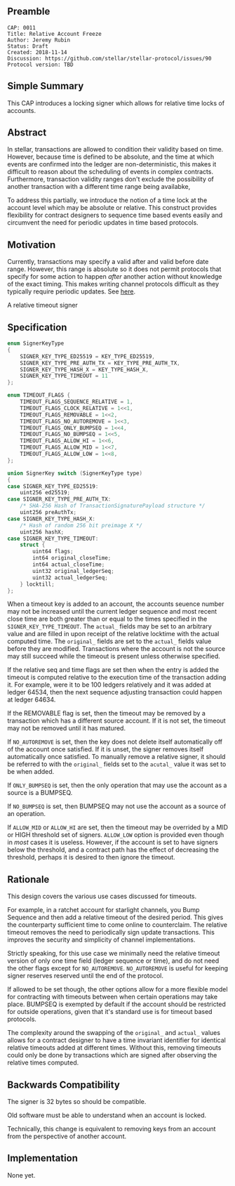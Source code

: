 ## Preamble

```
CAP: 0011
Title: Relative Account Freeze
Author: Jeremy Rubin
Status: Draft
Created: 2018-11-14
Discussion: https://github.com/stellar/stellar-protocol/issues/90
Protocol version: TBD
```

## Simple Summary

This CAP introduces a locking signer which allows for relative time locks of accounts.

## Abstract

In stellar, transactions are allowed to condition their validity based on time. However,
because time is defined to be absolute, and the time at which events are confirmed into the
ledger are non-deterministic, this makes it difficult to reason about the scheduling of events
in complex contracts. Furthermore, transaction validity ranges don't exclude the possibility
of another transaction with a different time range being availabke,


To address this partially, we introduce the notion of a time lock at the account
level which may be absolute or relative. This construct provides flexibility for
contract designers to sequence time based events easily and circumvent the need
for periodic updates in time based protocols.

## Motivation

Currently, transactions may specify a valid after and valid before date range.
However, this range is absolute so it does not permit protocols that specify for
some action to happen *after* another action without knowledge of the exact
timing. This makes writing channel protocols difficult as they typically require
periodic updates. See
[here](https://www.stellar.org/blog/lightning-on-stellar-roadmap/).

A relative timeout signer

## Specification
```c++
enum SignerKeyType
{
    SIGNER_KEY_TYPE_ED25519 = KEY_TYPE_ED25519,
    SIGNER_KEY_TYPE_PRE_AUTH_TX = KEY_TYPE_PRE_AUTH_TX,
    SIGNER_KEY_TYPE_HASH_X = KEY_TYPE_HASH_X,
	SIGNER_KEY_TYPE_TIMEOUT = 11
};

enum TIMEOUT_FLAGS {
    TIMEOUT_FLAGS_SEQUENCE_RELATIVE = 1,
    TIMEOUT_FLAGS_CLOCK_RELATIVE = 1<<1,
    TIMEOUT_FLAGS_REMOVABLE = 1<<2,
    TIMEOUT_FLAGS_NO_AUTOREMOVE = 1<<3,
    TIMEOUT_FLAGS_ONLY_BUMPSEQ = 1<<4,
    TIMEOUT_FLAGS_NO_BUMPSEQ = 1<<5,
    TIMEOUT_FLAGS_ALLOW_HI = 1<<6,
    TIMEOUT_FLAGS_ALLOW_MID = 1<<7,
    TIMEOUT_FLAGS_ALLOW_LOW = 1<<8,
};

union SignerKey switch (SignerKeyType type)
{
case SIGNER_KEY_TYPE_ED25519:
    uint256 ed25519;
case SIGNER_KEY_TYPE_PRE_AUTH_TX:
    /* SHA-256 Hash of TransactionSignaturePayload structure */
    uint256 preAuthTx;
case SIGNER_KEY_TYPE_HASH_X:
    /* Hash of random 256 bit preimage X */
    uint256 hashX;
case SIGNER_KEY_TYPE_TIMEOUT:
	struct {
		uint64 flags;
		int64 original_closeTime;
		int64 actual_closeTime;
		uint32 original_ledgerSeq;
		uint32 actual_ledgerSeq;
	} locktill;
};
```

When a timeout key is added to an account, the accounts seuence number may not
be increased until the current ledger sequence and most recent close time are
both greater than or equal to the times specified in the
`SIGNER_KEY_TYPE_TIMEOUT`. The `actual_` fields may be set to an arbitrary value
and are filled in upon receipt of the relative locktime with the actual computed
time. The `original_` fields are set to the `actual_` fields value before they are modified. Transactions where the account is not the source may still succeed while
the timeout is present unless otherwise specified. 


If the relative seq and time flags are set then when the entry is added the
timeout is computed relative to the execution time of the transaction adding
it.  For example, were it to be 100 ledgers relatively and it was added at
ledger 64534, then the next sequence adjusting transaction could happen at
ledger 64634.

If the REMOVABLE flag is set, then the timeout may be removed by a transaction
which has a different source account. If it is not set, the timeout may not be
removed until it has matured.

If `NO_AUTOREMOVE` is set, then the key does not delete itself automatically off
of the account once satisfied. If it is unset, the signer removes itself
automatically once satisfied. To manually remove a relative signer, it should be
referred to with the `original_` fields set to the `acutal_` value it was set to be
when added.

If `ONLY_BUMPSEQ` is set, then the only operation that may use the account as a source
is a BUMPSEQ.

If `NO_BUMPSEQ` is set, then BUMPSEQ may not use the account as a source of an operation.

If `ALLOW_MID` or `ALLOW_HI` are set, then the timeout may be overrided by a MID
or HIGH threshold set of signers. `ALLOW_LOW` option is provided even though in *most*
cases it is useless. However, if the account is set to have signers below the threshold,
and a contract path has the effect of decreasing the threshold, perhaps it is desired to
then ignore the timeout.





## Rationale


This design covers the various use cases discussed for timeouts.

For example, in a ratchet account for starlight channels, you Bump Sequence and
then add a relative timeout of the desired period. This gives the counterparty
sufficient time to come online to counterclaim. The relative timeout removes the
need to periodically sign update transactions. This improves the security and
simplicity of channel implementations.

Strictly speaking, for this use case we minimally need the relative timeout
version of only one time field (ledger sequence or time), and do not need the
other flags except for `NO_AUTOREMOVE`. `NO_AUTOREMOVE` is useful for keeping
signer reserves reserved until the end of the protocol.

If allowed to be set though, the other options allow for a more flexible model
for contracting with timeouts between when certain operations may take place.
BUMPSEQ is exempted by default if the account should be restricted for outside 
operations, given that it's standard use is for timeout based protocols.


The complexity around the swapping of the `original_` and `actual_` values
allows for a contract designer to have a time invariant identifier for identical
relative timeouts added at different times. Without this, removing timeouts
could only be done by transactions which are signed after observing the relative
times computed.

## Backwards Compatibility

The signer is 32 bytes so should be compatible.

Old software must be able to understand when an account is locked.

Technically, this change is equivalent to removing keys from an account from the perspective of another account.
## Implementation

None yet.

